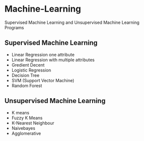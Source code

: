# Machine-Learning
Supervised Machine Learning and Unsupervised Machine Learning Programs

## Supervised Machine Learning

- Linear Regression one attribute
- Linear Regression with multiple attributes
- Gredient Decent 
- Logistic Regression 
- Decision Tree
- SVM (Support Vector Machine)
- Random Forest

## Unsupervised Machine Learning

- K means
- Fuzzy K Means
- K-Nearest Neighbour
- Naivebayes
- Agglomerative
